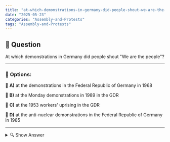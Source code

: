 ```yaml
---
title: "at-which-demonstrations-in-germany-did-people-shout-we-are-the-people"
date: "2025-05-23"
categories: "Assembly-and-Protests"
tags: "Assembly-and-Protests"
---
```


## 📌 **Question**

At which demonstrations in Germany did people shout "We are the people"?



---

### 📝 **Options:**

🔘 **A)** at the demonstrations in the Federal Republic of Germany in 1968

🔘 **B)** at the Monday demonstrations in 1989 in the GDR

🔘 **C)** at the 1953 workers' uprising in the GDR

🔘 **D)** at the anti-nuclear demonstrations in the Federal Republic of Germany in 1985

---

<details>
  <summary>🔍 Show Answer</summary>

  <p>
💡  <b>Correct Answer:</b>  b
  </p>
  <p>
    📖<b>Explanation:</b>
    
  </p>
</details>
